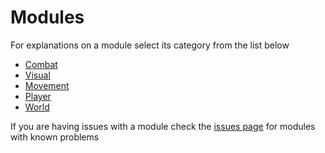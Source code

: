 # Modules

For explanations on a module select its category from the list below
  - [Combat](../modules/combat.md)
  - [Visual](../modules/visuals.md)
  - [Movement](../modules/movement.md)
  - [Player](../modules/player.md)
  - [World](../modules/world.md)

If you are having issues with a module check the [issues page](issues.md) for modules with known problems

